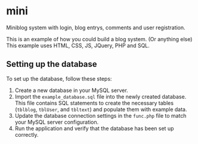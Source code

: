 # mini
Miniblog system with login, blog entrys, comments and user registration.

This is an example of how you could build a blog system. (Or anything else)
This example uses HTML, CSS, JS, JQuery, PHP and SQL.

## Setting up the database

To set up the database, follow these steps:

1. Create a new database in your MySQL server.
2. Import the `example_database.sql` file into the newly created database. This file contains SQL statements to create the necessary tables (`tblblog`, `tblUser`, and `tbltext`) and populate them with example data.
3. Update the database connection settings in the `func.php` file to match your MySQL server configuration.
4. Run the application and verify that the database has been set up correctly.

